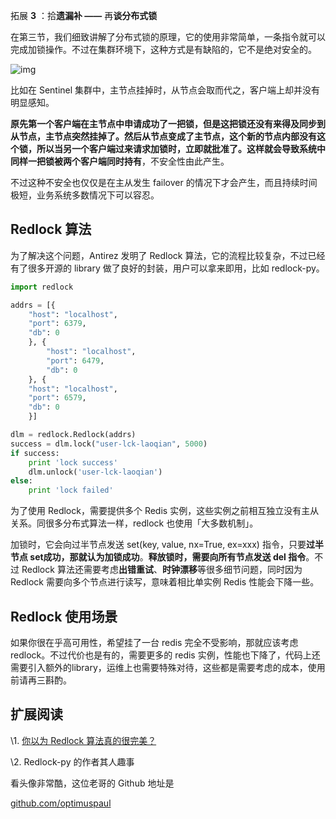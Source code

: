 拓展 **3** ：拾**遗漏补 ——** 再**谈分布式锁**

在第三节，我们细致讲解了分布式锁的原理，它的使用非常简单，一条指令就可以完成加锁操作。不过在集群环境下，这种方式是有缺陷的，它不是绝对安全的。



![img](http://reader.epubee.com/books/mobile/5d/5d739b181259ed5bcb1dffd6f05bddd7/Image00012.jpg)

比如在 Sentinel 集群中，主节点挂掉时，从节点会取而代之，客户端上却并没有明显感知。

**原先第一个客户端在主节点中申请成功了一把锁，但是这把锁还没有来得及同步到从节点，主节点突然挂掉了。然后从节点变成了主节点，这个新的节点内部没有这个锁，所以当另一个客户端过来请求加锁时，立即就批准了。这样就会导致系统中同样一把锁被两个客户端同时持有**，不安全性由此产生。

不过这种不安全也仅仅是在主从发生 failover 的情况下才会产生，而且持续时间极短，业务系统多数情况下可以容忍。

## **Redlock** 算法

为了解决这个问题，Antirez 发明了 Redlock 算法，它的流程比较复杂，不过已经有了很多开源的 library 做了良好的封装，用户可以拿来即用，比如 redlock-py。

```python
import redlock

addrs = [{
    "host": "localhost",
    "port": 6379,
    "db": 0
    }, {
        "host": "localhost",
        "port": 6479,
        "db": 0
    }, {
    "host": "localhost",
    "port": 6579,
    "db": 0
    }]

dlm = redlock.Redlock(addrs)
success = dlm.lock("user-lck-laoqian", 5000)
if success:
    print 'lock success'
    dlm.unlock('user-lck-laoqian')
else:
    print 'lock failed'
```



为了使用 Redlock，需要提供多个 Redis 实例，这些实例之前相互独立没有主从关系。同很多分布式算法一样，redlock 也使用「大多数机制」。

加锁时，它会向过半节点发送 set(key, value, nx=True, ex=xxx) 指令，只要**过半节点 set成功，那就认为加锁成功**。**释放锁时，需要向所有节点发送 del 指令**。不过 Redlock 算法还需要考虑**出错重试**、**时钟漂移**等很多细节问题，同时因为 Redlock 需要向多个节点进行读写，意味着相比单实例 Redis 性能会下降一些。

## **Redlock** 使用**场景**

如果你很在乎高可用性，希望挂了一台 redis 完全不受影响，那就应该考虑 redlock。不过代价也是有的，需要更多的 redis 实例，性能也下降了，代码上还需要引入额外的library，运维上也需要特殊对待，这些都是需要考虑的成本，使用前请再三斟酌。

## **扩展阅读**

\1. [你以为 Redlock 算法真的很完美？](http://martin.kleppmann.com/2016/02/08/how-to-do-distributed-locking.html)

\2. Redlock-py 的作者其人趣事

看头像非常酷，这位老哥的 Github 地址是

[github.com/optimuspaul](https://github.com/optimuspaul)